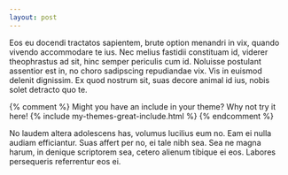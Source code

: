 ```yaml
---
layout: post
---
```


Eos eu docendi tractatos sapientem, brute option menandri in vix, quando vivendo accommodare te ius. 
Nec melius fastidii constituam id, viderer theophrastus ad sit, hinc semper periculis cum id. Noluisse 
postulant assentior est in, no choro sadipscing repudiandae vix. Vis in euismod delenit dignissim. 
Ex quod nostrum sit, suas decore animal id ius, nobis solet detracto quo te.

{% comment %}
Might you have an include in your theme? Why not try it here!
{% include my-themes-great-include.html %}
{% endcomment %}

No laudem altera adolescens has, volumus lucilius eum no. Eam ei nulla audiam efficiantur. 
Suas affert per no, ei tale nibh sea. Sea ne magna harum, in denique scriptorem sea, 
cetero alienum tibique ei eos. Labores persequeris referrentur eos ei.
